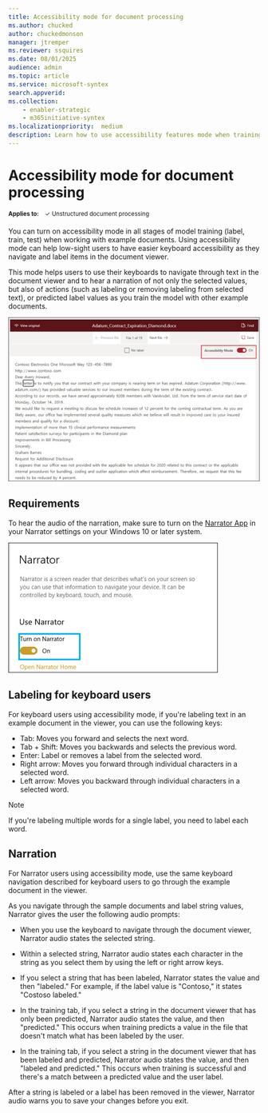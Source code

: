 ```yaml
---
title: Accessibility mode for document processing
ms.author: chucked
author: chuckedmonson
manager: jtremper
ms.reviewer: ssquires
ms.date: 08/01/2025
audience: admin
ms.topic: article
ms.service: microsoft-syntex
search.appverid: 
ms.collection: 
    - enabler-strategic
    - m365initiative-syntex
ms.localizationpriority:  medium
description: Learn how to use accessibility features mode when training and working with document processing models for Microsoft 365.
---
```


# Accessibility mode for document processing

<sup>**Applies to:**  &ensp; &#10003; Unstructured document processing </sup>

You can turn on accessibility mode in all stages of model training (label, train, test) when working with example documents. Using accessibility mode can help low-sight users to have easier keyboard accessibility as they navigate and label items in the document viewer.

This mode helps users to use their keyboards to navigate through text in the document viewer and to hear a narration of not only the selected values, but also of actions (such as labeling or removing labeling from selected text), or predicted label values as you train the model with other example documents.

![Accessibility mode.](../media/content-understanding/accessibility-mode.png)

## Requirements

To hear the audio of the narration, make sure to turn on the [Narrator App](https://support.microsoft.com/windows/complete-guide-to-narrator-e4397a0d-ef4f-b386-d8ae-c172f109bdb1) in your Narrator settings on your Windows 10 or later system.

![Turn on Narrator.](../media/content-understanding/narrator-settings.png)

## Labeling for keyboard users

For keyboard users using accessibility mode, if you're labeling text in an example document in the viewer, you can use the following keys:

- Tab: Moves you forward and selects the next word.
- Tab + Shift: Moves you backwards and selects the previous word.
- Enter: Label or removes a label from the selected word.
- Right arrow: Moves you forward through individual characters in a selected word.
- Left arrow: Moves you backward through individual characters in a selected word.

> [!NOTE]
> If you're labeling multiple words for a single label, you need to label each word.

## Narration

For Narrator users using accessibility mode, use the same keyboard navigation described for keyboard users to go through the example document in the viewer.

As you navigate through the sample documents and label string values, Narrator gives the user the following audio prompts:

- When you use the keyboard to navigate through the document viewer, Narrator audio states the selected string.

- Within a selected string, Narrator audio states each character in the string as you select them by using the left or right arrow keys.

- If you select a string that has been labeled, Narrator states the value and then "labeled."  For example, if the label value is "Contoso," it states "Costoso labeled."

- In the training tab, if you select a string in the document viewer that has only been predicted, Narrator audio states the value, and then "predicted." This occurs when training predicts a value in the file that doesn't match what has been labeled by the user.

- In the training tab, if you select a string in the document viewer that has been labeled and predicted, Narrator audio states the value, and then "labeled and predicted." This occurs when training is successful and there's a match between a predicted value and the user label.

After a string is labeled or a label has been removed in the viewer, Narrator audio warns you to save your changes before you exit.
